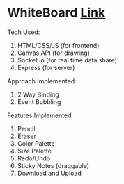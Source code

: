 # WhiteBoard [Link](https://whiteboard-suneet.herokuapp.com/)

Tech Used: 
1. HTML/CSS/JS (for frontend)
2. Canvas API (for drawing)
3. Socket.io (for real time data share)
4. Express (for server) 

Approach Implemented:
1. 2 Way Binding
2. Event Bubbling

Features Implemented
1. Pencil
2. Eraser
3. Color Palette
4. Size Palette
5. Redo/Undo 
6. Sticky Notes (draggable)
7. Download and Upload
